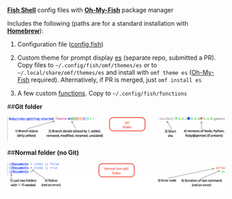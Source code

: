 [__Fish Shell__](fishshell.com) config files with [__Oh-My-Fish__](https://github.com/oh-my-fish/) package manager

Includes the following (paths are for a standard installation with [__Homebrew__](http://brew.sh/)):

1. Configuration file ([config.fish](https://github.com/eugenesvk/Settings-Fish/blob/master/config.fish))

2. Custom theme for prompt display [es](https://github.com/eugenesvk/Fish-theme-es) (separate repo, submitted a PR). Copy files to `~/.config/fish/omf/themes/es` or to `~/.local/share/omf/themes/es` and install with `omf theme es` ([Oh-My-Fish](https://github.com/oh-my-fish/) required). Alternatively, if PR is merged, just `omf install es`

3. A few custom [functions](https://github.com/eugenesvk/Settings-Fish/tree/master/Functions). Copy to `~/.config/fish/functions`

##__Git folder__

![Git folder](https://github.com/eugenesvk/Settings-Fish/blob/master/Assets/Fish%20Prompt%20Git-es.png?raw=true)


##__Normal folder (no Git)__

![Non-git folder](https://github.com/eugenesvk/Settings-Fish/blob/master/Assets/Fish%20Prompt%20NoGit-es.png?raw=true)
